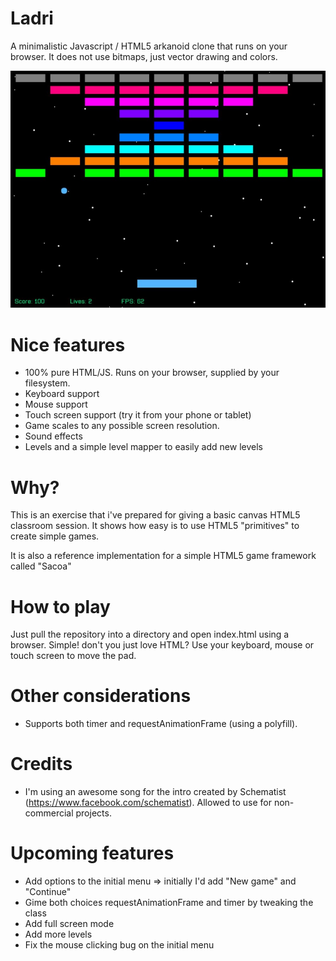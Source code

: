 # Ladri
A minimalistic Javascript / HTML5 arkanoid clone that runs on your browser. It does not
use bitmaps, just vector drawing and colors.

![Screenshot](/doc/screenshot.jpg?raw=true "Isn't it cute?")

# Nice features

* 100% pure HTML/JS. Runs on your browser, supplied by your filesystem.
* Keyboard support
* Mouse support
* Touch screen support (try it from your phone or tablet)
* Game scales to any possible screen resolution.
* Sound effects
* Levels and a simple level mapper to easily add new levels

# Why?
This is an exercise that i've prepared for giving a basic canvas HTML5 classroom session. It shows how easy is to use
HTML5 "primitives" to create simple games.

It is also a reference implementation for a simple HTML5 game framework called "Sacoa"

# How to play
Just pull the repository into a directory and open index.html using a browser. Simple! don't you just love HTML?
Use your keyboard, mouse or touch screen to move the pad.

# Other considerations

* Supports both timer and requestAnimationFrame (using a polyfill).

# Credits

* I'm using an awesome song for the intro created by Schematist (https://www.facebook.com/schematist). Allowed to use for non-commercial projects.

# Upcoming features

* Add options to the initial menu => initially I'd add "New game" and "Continue"
* Gime both choices requestAnimationFrame and timer by tweaking the class
* Add full screen mode
* Add more levels
* Fix the mouse clicking bug on the initial menu